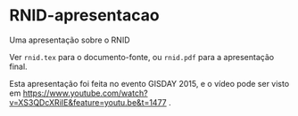 # RNID-apresentacao
Uma apresentação sobre o RNID

Ver `rnid.tex` para o documento-fonte, ou `rnid.pdf` para a apresentação final.

Esta apresentação foi feita no evento GISDAY 2015, e o vídeo pode ser visto em 
https://www.youtube.com/watch?v=XS3QDcXRiIE&feature=youtu.be&t=1477 .
